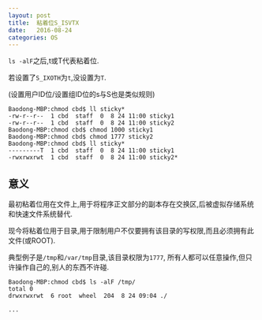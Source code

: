 ```yaml
---
layout: post
title:  粘着位S_ISVTX
date:   2016-08-24
categories: OS
---
```


`ls -alF`之后,t或T代表粘着位.

若设置了`S_IXOTH`为`t`,没设置为`T`.

(设置用户ID位/设置组ID位的s与S也是类似规则)

```
Baodong-MBP:chmod cbd$ ll sticky*
-rw-r--r--  1 cbd  staff  0  8 24 11:00 sticky1
-rw-r--r--  1 cbd  staff  0  8 24 11:00 sticky2
Baodong-MBP:chmod cbd$ chmod 1000 sticky1
Baodong-MBP:chmod cbd$ chmod 1777 sticky2
Baodong-MBP:chmod cbd$ ll sticky*
---------T  1 cbd  staff  0  8 24 11:00 sticky1
-rwxrwxrwt  1 cbd  staff  0  8 24 11:00 sticky2*
```

## 意义

最初粘着位用在文件上,用于将程序正文部分的副本存在交换区,后被虚拟存储系统和快速文件系统替代.

现今将粘着位用于目录,用于限制用户不仅要拥有该目录的写权限,而且必须拥有此文件(或ROOT).

典型例子是`/tmp`和`/var/tmp`目录,该目录权限为`1777`,
所有人都可以任意操作,但只许操作自己的,别人的东西不许碰.

```
Baodong-MBP:chmod cbd$ ls -alF /tmp/
total 0
drwxrwxrwt  6 root  wheel  204  8 24 09:04 ./

...
```
